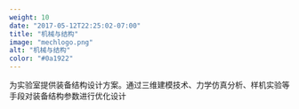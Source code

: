 ```yaml
---
weight: 10
date: "2017-05-12T22:25:02-07:00"
title: "机械与结构"
image: "mechlogo.png"
alt: "机械与结构"
color: "#0a1922"
---
```


为实验室提供装备结构设计方案。通过三维建模技术、力学仿真分析、样机实验等手段对装备结构参数进行优化设计